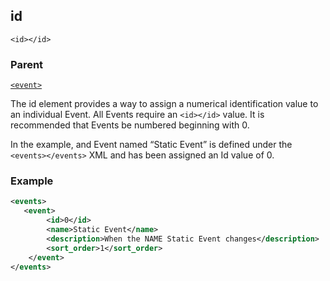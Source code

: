 ## id

`<id></id>`


### Parent

[`<event>`][1]


The id element provides a way to assign a numerical identification value to an individual Event.  All Events require an `<id></id>` value. It is recommended that Events be numbered beginning with 0. 

In the example, and Event named “Static Event” is defined under the `<events></events>` XML and has been assigned an Id value of 0.

### Example

```xml
<events>
   <event>
		<id>0</id>
		<name>Static Event</name>
		<description>When the NAME Static Event changes</description>
		<sort_order>1</sort_order>
	</event>
</events>
```



[1]:	https://snap-one.github.io/docs-driverworks-xml/#events-xml-event